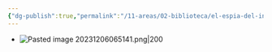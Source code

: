 ```yaml
---
{"dg-publish":true,"permalink":"/11-areas/02-biblioteca/el-espia-del-inca/","noteIcon":""}
---
```


- ![Pasted image 20231206065141.png|200](/img/user/11%20%C3%81reas%20%E2%9A%99/02%20Biblioteca/%F0%9F%92%BE%20Adjuntos/Pasted%20image%2020231206065141.png)